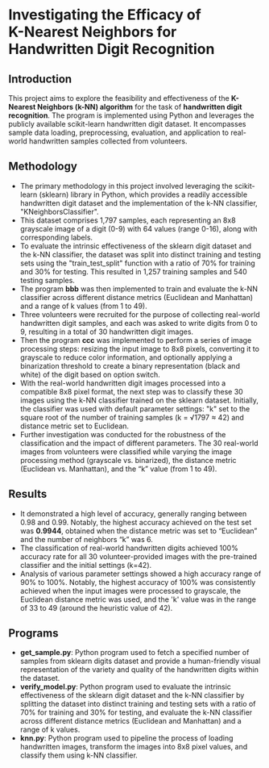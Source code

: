 # Investigating the Efficacy of <br>K-Nearest Neighbors for <br>Handwritten Digit Recognition

## Introduction

This project aims to explore the feasibility and effectiveness of the **K-Nearest Neighbors (k-NN) algorithm** for the task of **handwritten digit recognition**. The program is implemented using Python and leverages the publicly available scikit-learn handwritten digit dataset. It encompasses sample data loading, preprocessing, evaluation, and application to real-world handwritten samples collected from volunteers. 

## Methodology

- The primary methodology in this project involved leveraging the scikit-learn (sklearn) library in Python, which provides a readily accessible handwritten digit dataset and the implementation of the k-NN classifier,  "KNeighborsClassifier". 
- This dataset comprises 1,797 samples, each representing an 8x8 grayscale image of a digit (0-9) with 64 values (range 0-16), along with corresponding labels. 
- To evaluate the intrinsic effectiveness of the sklearn digit dataset and the k-NN classifier, the dataset was split into distinct training and testing sets using the "train_test_split" function with a ratio of 70% for training and 30% for testing. This resulted in 1,257 training samples and 540 testing samples. 
- The program **bbb** was then implemented to train and evaluate the k-NN classifier across different distance metrics (Euclidean and Manhattan) and a range of k values (from 1 to 49).
- Three volunteers were recruited for the purpose of collecting real-world handwritten digit samples, and each was asked to write digits from 0 to 9, resulting in a total of 30 handwritten digit images.
- Then the program **ccc** was implemented to perform a series of image processing steps: resizing the input image to 8x8 pixels, converting it to grayscale to reduce color information, and optionally applying a binarization threshold to create a binary representation (black and white) of the digit based on option switch. 
- With the real-world handwritten digit images processed into a compatible 8x8 pixel format, the next step was to classify these 30 images using the k-NN classifier trained on the sklearn dataset. Initially, the classifier was used with default parameter settings: "k" set to the square root of the number of training samples (k = √1797 ≈ 42) and distance metric set to Euclidean. 
- Further investigation was conducted for the robustness of the classification and the impact of different parameters. The 30 real-world images from volunteers were classified while varying the image processing method (grayscale vs. binarized), the distance metric (Euclidean vs. Manhattan), and the “k” value (from 1 to 49). 

## Results

- It demonstrated a high level of accuracy, generally ranging between 0.98 and 0.99. Notably, the highest accuracy achieved on the test set was **0.9944**, obtained when the distance metric was set to “Euclidean” and the number of neighbors “k” was 6. 
- The classification of real-world handwritten digits achieved 100% accuracy rate for all 30 volunteer-provided images with the pre-trained classifier and the initial settings (k=42).
- Analysis of various parameter settings showed a high accuracy range of 90% to 100%. Notably, the highest accuracy of 100% was consistently achieved when the input images were processed to grayscale, the Euclidean distance metric was used, and the 'k' value was in the range of 33 to 49 (around the heuristic value of 42).

## Programs

- **get_sample.py**: Python program used to fetch a specified number of samples from sklearn digits dataset and provide a human-friendly visual representation of the variety and quality of the handwritten digits within the dataset.
- **verify_model.py**: Python program used to evaluate the intrinsic effectiveness of the sklearn digit dataset and the k-NN classifier by splitting the dataset into distinct training and testing sets with a ratio of 70% for training and 30% for testing, and evaluate the k-NN classifier across different distance metrics (Euclidean and Manhattan) and a range of k values.
- **knn.py**: Python program used to pipeline the process of loading handwritten images, transform the images into 8x8 pixel values, and classify them using k-NN classifier. 
